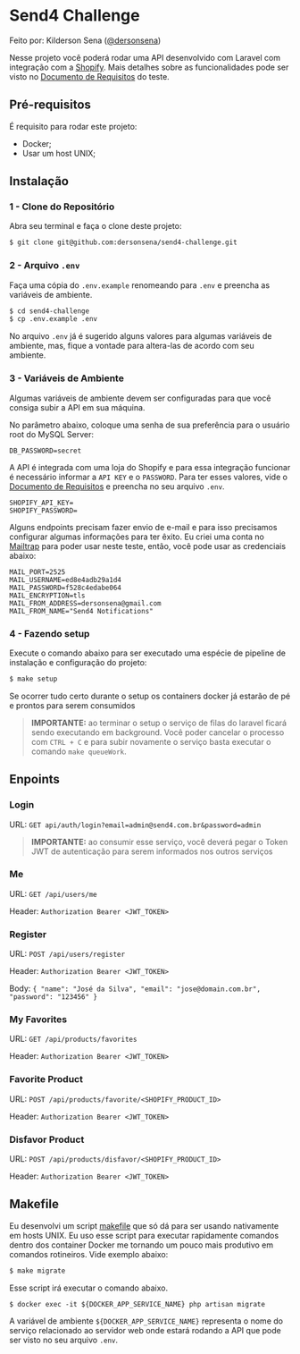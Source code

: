 # Send4 Challenge

Feito por: Kilderson Sena ([@dersonsena](https://github.com/dersonsena))

Nesse projeto você poderá rodar uma API desenvolvido com Laravel com integração com a [Shopify](https://pt.shopify.com). Mais detalhes sobre as funcionalidades pode ser visto no [Documento de Requisitos](/documento-requisitos.pdf) do teste.

## Pré-requisitos

É requisito para rodar este projeto:

- Docker;
- Usar um host UNIX;

## Instalação

### 1 - Clone do Repositório

Abra seu terminal e faça o clone deste projeto:

```bash
$ git clone git@github.com:dersonsena/send4-challenge.git
```

### 2 - Arquivo `.env`

Faça uma cópia do `.env.example` renomeando para `.env` e preencha as variáveis de ambiente.

```bash
$ cd send4-challenge
$ cp .env.example .env
``` 

No arquivo `.env` já é sugerido alguns valores para algumas variáveis de ambiente, mas, fique a vontade para altera-las de acordo com seu ambiente.

### 3 - Variáveis de Ambiente

Algumas variáveis de ambiente devem ser configuradas para que você consiga subir a API em sua máquina.

No parâmetro abaixo, coloque uma senha de sua preferência para o usuário root do MySQL Server:
```
DB_PASSWORD=secret
```

A API é integrada com uma loja do Shopify e para essa integração funcionar é necessário informar a `API KEY` e o `PASSWORD`. Para ter esses valores, vide o [Documento de Requisitos](/documento-requisitos.pdf) e preencha no seu arquivo `.env`. 
```
SHOPIFY_API_KEY=
SHOPIFY_PASSWORD=
```

Alguns endpoints precisam fazer envio de e-mail e para isso precisamos configurar algumas informações para ter êxito. Eu criei uma conta no [Mailtrap](https://mailtrap.io) para poder usar neste teste, então, você pode usar as credenciais abaixo:
```
MAIL_PORT=2525
MAIL_USERNAME=ed8e4adb29a1d4
MAIL_PASSWORD=f528c4edabe064
MAIL_ENCRYPTION=tls
MAIL_FROM_ADDRESS=dersonsena@gmail.com
MAIL_FROM_NAME="Send4 Notifications"
```

### 4 - Fazendo setup

Execute o comando abaixo para ser executado uma espécie de pipeline de instalação e configuração do projeto:

```bash
$ make setup
```

Se ocorrer tudo certo durante o setup os containers docker já estarão de pé e prontos para serem consumidos

> **IMPORTANTE:** ao terminar o setup o serviço de filas do laravel ficará sendo executando em background. Você poder cancelar o processo com `CTRL + C` e para subir novamente o serviço basta executar o comando `make queueWork`.

## Enpoints

### Login

URL: `GET api/auth/login?email=admin@send4.com.br&password=admin`

> **IMPORTANTE:** ao consumir esse serviço, você deverá pegar o Token JWT de autenticação para serem informados nos outros serviços

### Me

URL: `GET /api/users/me`

Header: `Authorization Bearer <JWT_TOKEN>`

### Register

URL: `POST /api/users/register`

Header: `Authorization Bearer <JWT_TOKEN>`

Body: `{ "name": "José da Silva", "email": "jose@domain.com.br", "password": "123456" }`

### My Favorites

URL: `GET /api/products/favorites`

Header: `Authorization Bearer <JWT_TOKEN>`

### Favorite Product

URL: `POST /api/products/favorite/<SHOPIFY_PRODUCT_ID>`

Header: `Authorization Bearer <JWT_TOKEN>`

### Disfavor Product

URL: `POST /api/products/disfavor/<SHOPIFY_PRODUCT_ID>`

Header: `Authorization Bearer <JWT_TOKEN>`

## Makefile

Eu desenvolvi um script [makefile](/makefile) que só dá para ser usando nativamente em hosts UNIX. Eu uso esse script para executar rapidamente comandos dentro dos container Docker me tornando um pouco mais produtivo em comandos rotineiros. Vide exemplo abaixo:

```bash
$ make migrate
```

Esse script irá executar o comando abaixo.

```
$ docker exec -it ${DOCKER_APP_SERVICE_NAME} php artisan migrate
```

A variável de ambiente `${DOCKER_APP_SERVICE_NAME}` representa o nome do serviço relacionado ao servidor web onde estará rodando a API que pode ser visto no seu arquivo `.env`.
